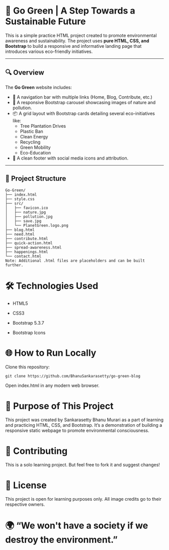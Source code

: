 # 🌿 Go Green | A Step Towards a Sustainable Future

This is a simple practice HTML project created to promote environmental awareness and sustainability. The project uses **pure HTML, CSS, and Bootstrap** to build a responsive and informative landing page that introduces various eco-friendly initiatives.

---

## 🔍 Overview

The **Go Green** website includes:

- 🌱 A navigation bar with multiple links (Home, Blog, Contribute, etc.)
- 🌄 A responsive Bootstrap carousel showcasing images of nature and pollution.
- 📦 A grid layout with Bootstrap cards detailing several eco-initiatives like:
  - Tree Plantation Drives
  - Plastic Ban
  - Clean Energy
  - Recycling
  - Green Mobility
  - Eco-Education
- 👣 A clean footer with social media icons and attribution.

---

## 📁 Project Structure

```plaintext
Go-Green/
├── index.html
├── style.css
├── src/
│   ├── favicon.ico
│   ├── nature.jpg
│   ├── pollution.jpg
│   ├── save.jpg
│   └── PlanetGreen.logo.png
├── blog.html
├── need.html
├── contribute.html
├── quick-action.html
├── spread-awareness.html
├── happenings.html
└── contact.html
Note: Additional .html files are placeholders and can be built further.
```

# 🛠️ Technologies Used

- HTML5

- CSS3

- Bootstrap 5.3.7

- Bootstrap Icons


# 🌐 How to Run Locally
Clone this repository:

```
git clone https://github.com/BhanuSankarasetty/go-green-blog
```

Open index.html in any modern web browser.


# 🧠 Purpose of This Project
This project was created by Sankarasetty Bhanu Murari as a part of learning and practicing HTML, CSS, and Bootstrap. It’s a demonstration of building a responsive static webpage to promote environmental consciousness.

# 🙌 Contributing
This is a solo learning project. But feel free to fork it and suggest changes!

# 📜 License
This project is open for learning purposes only. All image credits go to their respective owners.



# 🌍 “We won't have a society if we destroy the environment.”
